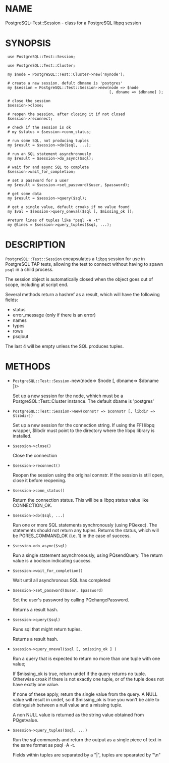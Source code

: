 # NAME

PostgreSQL::Test::Session - class for a PostgreSQL libpq session

# SYNOPSIS

     use PostgreSQL::Test::Session;
    
     use PostgreSQL::Test::Cluster;

     my $node = PostgreSQL::Test::Cluster->new('mynode');

     # create a new session. defult dbname is 'postgres'
     my $session = PostgreSQL::Test::Session->new(node => $node 
                                                  [, dbname => $dbname] );

     # close the session
     $session->close;

     # reopen the session, after closing it if not closed
     $session->reconnect;

     # check if the session is ok
     # my $status = $session->conn_status;

     # run some SQL, not producing tuples
     my $result = $session->do($sql, ...);

     # run an SQL statement asynchronously
     my $result = $session->do_async($sql);

     # wait for and async SQL to complete
     $session->wait_for_completion;

     # set a password for a user
     my $result = $session->set_password($user, $password);

     # get some data
     my $result = $session->query($sql);

     # get a single value, default croaks if no value found
     my $val = $session->query_oneval($sql [, $missing_ok ]);

     #return lines of tuples like "psql -A -t"
     my @lines = $session->query_tuples($sql, ...);

# DESCRIPTION

`PostgreSQL::Test::Session` encapsulates a `libpq` session for use in
PostgreSQL TAP tests, allowing the test to connect without having to spawn 
`psql` in a child process. 

The session object is automatically closed when the object goes out of scope,
including at script end.

Several methods return a hashref as a result, which will have the following
fields:

- status
- error\_message (only if there is an error)
- names 
- types
- rows
- psqlout

The last 4 will be empty unless the SQL produces tuples.

# METHODS

- `PostgreSQL::Test::Session-`new(node=> $node \[, dbname=> $dbname \])>

    Set up a new session for the node, whhich must be a PostgreSQL::Test::Cluster
    instance. The default dbame is 'postgres'

- `PostgreSQL::Test::Session->new(connstr => $connstr [, libdir => $libdir])`

    Set up a new session for the connection string. If using the FFI libpq wrapper,
    $libdir must point to the directory where the libpq library is installed.

- `$session->close()`

    Close the connection

- `$session->reconnect()`

    Reopen the session using the original connstr. If the session is still open,
    close it before reopening.

- `$session->conn_status()`

    Return the connection status. This will be a libpq status value like
    CONNECTION\_OK.

- `$session->do($sql, ...)`

    Run one or more SQL statements synchronously (using PQexec). The statements
    should not return any tuples. Returns the status, which will be
    PGRES\_COMMAND\_OK (i.e. 1) in the case of success.

- `$session->do_async($sql)`

    Run a single statement asynchronously, using PQsendQuery. The return value
    is a boolean indicating success.

- `$session->wait_for_completion()`

    Wait until all asynchronous SQL has completed

- `$session->set_password($user, $password)`

    Set the user's password by calling PQchangePassword.

    Returns a result hash.

- `$session->query($sql)`

    Runs sql that might return tuples.

    Returns a result hash.

- `$session->query_oneval($sql [, $missing_ok ] )`

    Run a query that is expected to return no more than one tuple with one value;

    If $missing\_ok is true, return undef if the query returns no tuple. Otherwise
    croak if there is not exactly one tuple, or of the tuple does not have
    exctly one value.

    If none of these apply, return the single value from the query. A NULL value
    will result in undef, so if $missing\_ok is true you won't be able to
    distinguish between a null value and a missing tuple.

    A non NULL value is returned as the string value obtained from PQgetvalue.

- `$session->query_tuples($sql, ...)`

    Run the sql commands and return the output as a single piece of text in the
    same format as psql -A -t.

    Fields within tuples are separated by a "|", tuples are spearated by "\\n"
